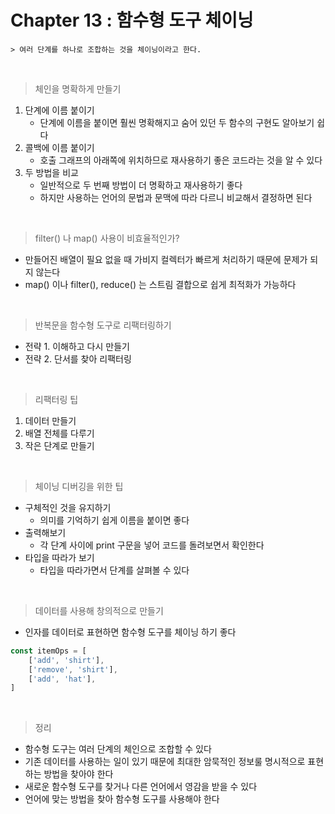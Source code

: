 # Chapter 13 : 함수형 도구 체이닝

```
> 여러 단계를 하나로 조합하는 것을 체이닝이라고 한다.
```

<br />

> 체인을 명확하게 만들기

1. 단계에 이름 붙이기
    - 단계에 이름을 붙이면 훨씬 명확해지고 숨어 있던 두 함수의 구현도 알아보기 쉽다
2. 콜백에 이름 붙이기
    - 호출 그래프의 아래쪽에 위치하므로 재사용하기 좋은 코드라는 것을 알 수 있다
3. 두 방법을 비교
    - 일반적으로 두 번째 방법이 더 명확하고 재사용하기 좋다
    - 하지만 사용하는 언어의 문법과 문맥에 따라 다르니 비교해서 결정하면 된다

<br />

> filter() 나 map() 사용이 비효율적인가?

-   만들어진 배열이 필요 없을 때 가비지 컬렉터가 빠르게 처리하기 때문에 문제가 되지 않는다
-   map() 이나 filter(), reduce() 는 스트림 결합으로 쉽게 최적화가 가능하다

<br />

> 반복문을 함수형 도구로 리팩터링하기

-   전략 1. 이해하고 다시 만들기
-   전략 2. 단서를 찾아 리팩터링

<br />

> 리팩터링 팁

1. 데이터 만들기
2. 배열 전체를 다루기
3. 작은 단계로 만들기

<br />

> 체이닝 디버깅을 위한 팁

-   구체적인 것을 유지하기
    -   의미를 기억하기 쉽게 이름을 붙이면 좋다
-   출력해보기
    -   각 단계 사이에 print 구문을 넣어 코드를 돌려보면서 확인한다
-   타입을 따라가 보기
    -   타입을 따라가면서 단계를 살펴볼 수 있다

<br />

> 데이터를 사용해 창의적으로 만들기

-   인자를 데이터로 표현하면 함수형 도구를 체이닝 하기 좋다

```javascript
const itemOps = [
    ['add', 'shirt'],
    ['remove', 'shirt'],
    ['add', 'hat'],
]
```

<br />

> 정리

-   함수형 도구는 여러 단계의 체인으로 조합할 수 있다
-   기존 데이터를 사용하는 일이 있기 때문에 최대한 암묵적인 정보룰 명시적으로 표현하는 방법을 찾아야 한다
-   새로운 함수형 도구를 찾거나 다른 언어에서 영감을 받을 수 있다
-   언어에 맞는 방법을 찾아 함수형 도구를 사용해야 한다
